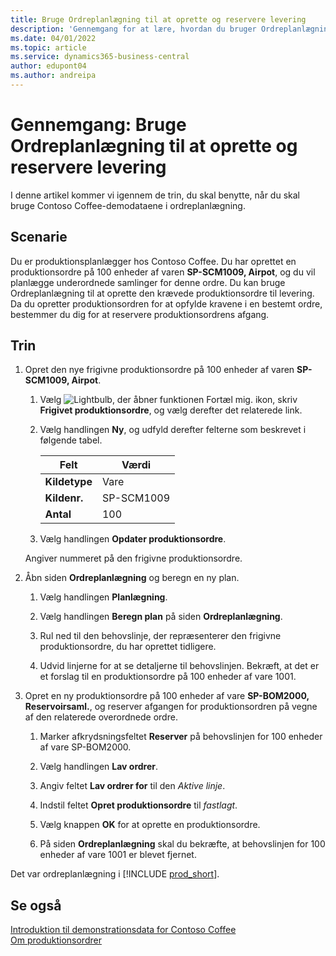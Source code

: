 ```yaml
---
title: Bruge Ordreplanlægning til at oprette og reservere levering
description: 'Gennemgang for at lære, hvordan du bruger Ordreplanlægning til at oprette den krævede produktionsordre til levering i Business central.'
ms.date: 04/01/2022
ms.topic: article
ms.service: dynamics365-business-central
author: edupont04
ms.author: andreipa
---
```


# Gennemgang: Bruge Ordreplanlægning til at oprette og reservere levering

I denne artikel kommer vi igennem de trin, du skal benytte, når du skal bruge Contoso Coffee-demodataene i ordreplanlægning.

## Scenarie

Du er produktionsplanlægger hos Contoso Coffee. Du har oprettet en produktionsordre på 100 enheder af varen **SP-SCM1009, Airpot**, og du vil planlægge underordnede samlinger for denne ordre. Du kan bruge Ordreplanlægning til at oprette den krævede produktionsordre til levering. Da du opretter produktionsordren for at opfylde kravene i en bestemt ordre, bestemmer du dig for at reservere produktionsordrens afgang.  

## Trin

1. Opret den nye frigivne produktionsordre på 100 enheder af varen **SP-SCM1009, Airpot**.

    1. Vælg ![Lightbulb, der åbner funktionen Fortæl mig.](../media/ui-search/search_small.png "Fortæl mig, hvad du vil foretage dig") ikon, skriv **Frigivet produktionsordre**, og vælg derefter det relaterede link.  

    2. Vælg handlingen **Ny**, og udfyld derefter felterne som beskrevet i følgende tabel.  

        |Felt  |Værdi  |
        |---------|---------|
        |**Kildetype** |Vare|
        |**Kildenr.** |SP-SCM1009|
        |**Antal** |100|
    3. Vælg handlingen **Opdater produktionsordre**.  

    Angiver nummeret på den frigivne produktionsordre.

2. Åbn siden **Ordreplanlægning** og beregn en ny plan.

    1. Vælg handlingen **Planlægning**.  

    2. Vælg handlingen **Beregn plan** på siden **Ordreplanlægning**.  

    3. Rul ned til den behovslinje, der repræsenterer den frigivne produktionsordre, du har oprettet tidligere.  

    4. Udvid linjerne for at se detaljerne til behovslinjen. Bekræft, at det er et forslag til en produktionsordre på 100 enheder af vare 1001.  

3. Opret en ny produktionsordre på 100 enheder af vare **SP-BOM2000, Reservoirsaml.**, og reserver afgangen for produktionsordren på vegne af den relaterede overordnede ordre.  

    1. Marker afkrydsningsfeltet **Reserver** på behovslinjen for 100 enheder af vare SP-BOM2000.

    2. Vælg handlingen **Lav ordrer**.  

    3. Angiv feltet **Lav ordrer for** til den *Aktive linje*.  

    4. Indstil feltet **Opret produktionsordre** til *fastlagt*.

    5. Vælg knappen **OK** for at oprette en produktionsordre.

    6. På siden **Ordreplanlægning** skal du bekræfte, at behovslinjen for 100 enheder af vare 1001 er blevet fjernet.

Det var ordreplanlægning i [!INCLUDE [prod_short](../includes/prod_short.md)].  

## Se også

[Introduktion til demonstrationsdata for Contoso Coffee](contoso-coffee-intro.md)  
[Om produktionsordrer](../production-about-production-orders.md)  

